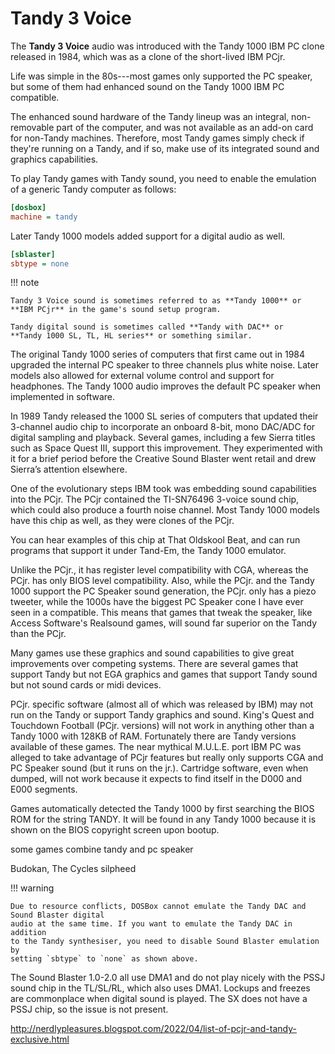 # Tandy 3 Voice

The **Tandy 3 Voice** audio was introduced with the Tandy 1000 IBM PC clone
released in 1984, which was as a clone of the short-lived IBM PCjr.

Life was simple in the 80s---most games only supported the PC speaker, but
some of them had enhanced sound on the Tandy 1000 IBM PC compatible.

The enhanced sound hardware of the Tandy lineup was an integral, non-removable
part of the computer, and was not available as an add-on card for non-Tandy
machines. Therefore, most Tandy games simply check if they're running on a
Tandy, and if so, make use of its integrated sound and graphics capabilities.

To play Tandy games with Tandy sound, you need to enable the emulation of a
generic Tandy computer as follows:

``` ini
[dosbox]
machine = tandy
```

Later Tandy 1000 models added support for a digital audio as well.

``` ini
[sblaster]
sbtype = none
```


!!! note

    Tandy 3 Voice sound is sometimes referred to as **Tandy 1000** or
    **IBM PCjr** in the game's sound setup program.

    Tandy digital sound is sometimes called **Tandy with DAC** or
    **Tandy 1000 SL, TL, HL series** or something similar.




The original Tandy 1000 series of computers that first came out in 1984 upgraded the internal PC speaker to three channels plus white noise. Later models also allowed for external volume control and support for headphones. The Tandy 1000 audio improves the default PC speaker when implemented in software.

In 1989 Tandy released the 1000 SL series of computers that updated their 3-channel audio chip to incorporate an onboard 8-bit, mono DAC/ADC for digital sampling and playback. Several games, including a few Sierra titles such as Space Quest III, support this improvement. They experimented with it for a brief period before the Creative Sound Blaster went retail and drew Sierra’s attention elsewhere.



One of the evolutionary steps IBM took was embedding sound capabilities into the PCjr. The PCjr contained the TI-SN76496 3-voice sound chip, which could also produce a fourth noise channel. Most Tandy 1000 models have this chip as well, as they were clones of the PCjr.

You can hear examples of this chip at That Oldskool Beat, and can run programs that support it under Tand-Em, the Tandy 1000 emulator.




Unlike the PCjr., it has register level compatibility with CGA, whereas the PCjr. has only BIOS level compatibility.  Also, while the PCjr. and the Tandy 1000 support the PC Speaker sound generation, the PCjr. only has a piezo tweeter, while the 1000s have the biggest PC Speaker cone I have ever seen in a compatible.  This means that games that tweak the speaker, like Access Software's Realsound games, will sound far superior on the Tandy than the PCjr.


Many games use these graphics and sound capabilities to give great improvements over competing systems.  There are several games that support Tandy but not EGA graphics and games that support Tandy sound but not sound cards or midi devices. 

PCjr. specific software (almost all of which was released by IBM) may not run on the Tandy or support Tandy graphics and sound.  King's Quest and Touchdown Football (PCjr. versions) will not work in anything other than a Tandy 1000 with 128KB of RAM.  Fortunately there are Tandy versions available of these games.  The near mythical M.U.L.E. port IBM PC was alleged to take advantage of PCjr features but really only supports CGA and PC Speaker sound (but it runs on the jr.).  Cartridge software, even when dumped, will not work because it expects to find itself in the D000 and E000 segments. 

Games automatically detected the Tandy 1000 by first searching the BIOS ROM for the string TANDY. It will be found in any Tandy 1000 because it is shown on the BIOS copyright screen upon bootup. 


some games combine tandy and pc speaker

 Budokan, The Cycles
 silpheed



!!! warning

    Due to resource conflicts, DOSBox cannot emulate the Tandy DAC and Sound Blaster digital
    audio at the same time. If you want to emulate the Tandy DAC in addition
    to the Tandy synthesiser, you need to disable Sound Blaster emulation by
    setting `sbtype` to `none` as shown above.

The Sound Blaster 1.0-2.0 all use DMA1 and do not play nicely with the PSSJ sound chip in the TL/SL/RL, which also uses DMA1.  Lockups and freezes are commonplace when digital sound is played.  The SX does not have a PSSJ chip, so the issue is not present.  


http://nerdlypleasures.blogspot.com/2022/04/list-of-pcjr-and-tandy-exclusive.html
